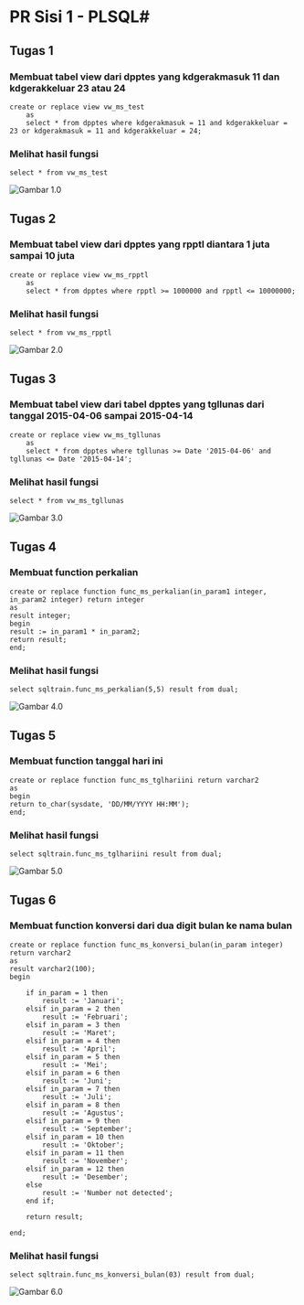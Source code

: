 
# PR Sisi 1 - PLSQL#

## Tugas 1 ##
### Membuat tabel view dari dpptes yang kdgerakmasuk 11 dan kdgerakkeluar 23 atau 24 ###
```
create or replace view vw_ms_test
    as 
    select * from dpptes where kdgerakmasuk = 11 and kdgerakkeluar = 23 or kdgerakmasuk = 11 and kdgerakkeluar = 24;
```

### Melihat hasil fungsi ###
```
select * from vw_ms_test
```

![Gambar 1.0](images/tugas1_membuat_view.PNG)


## Tugas 2 ##
###  Membuat tabel view dari dpptes yang rpptl diantara 1 juta sampai 10 juta ###
```
create or replace view vw_ms_rpptl
    as 
    select * from dpptes where rpptl >= 1000000 and rpptl <= 10000000;
```

### Melihat hasil fungsi ###
```
select * from vw_ms_rpptl
```

![Gambar 2.0](images/tugas2_membuat_view_rpptl.PNG)

## Tugas 3 ##
### Membuat tabel view dari tabel dpptes yang tgllunas dari tanggal 2015-04-06 sampai 2015-04-14 ###
```
create or replace view vw_ms_tgllunas
    as 
    select * from dpptes where tgllunas >= Date '2015-04-06' and tgllunas <= Date '2015-04-14';
```

### Melihat hasil fungsi ###
```
select * from vw_ms_tgllunas
```

![Gambar 3.0](images/tugas3_membuat_view_by_tgllunas.PNG)

## Tugas 4 ##
### Membuat function perkalian ###
```
create or replace function func_ms_perkalian(in_param1 integer, in_param2 integer) return integer
as
result integer;
begin
result := in_param1 * in_param2;
return result;
end;
```

### Melihat hasil fungsi ###
```
select sqltrain.func_ms_perkalian(5,5) result from dual;
```

![Gambar 4.0](images/tugas4_membuat_function_perkalian.PNG)

## Tugas 5 ##
### Membuat function tanggal hari ini ###
```
create or replace function func_ms_tglhariini return varchar2
as
begin
return to_char(sysdate, 'DD/MM/YYYY HH:MM');
end;
```

### Melihat hasil fungsi ###
```
select sqltrain.func_ms_tglhariini result from dual;
```

![Gambar 5.0](images/tugas5_membuat_function_tanggal_hari_ini.PNG)

## Tugas 6 ##
### Membuat function konversi dari dua digit bulan ke nama bulan ###
```
create or replace function func_ms_konversi_bulan(in_param integer) return varchar2
as
result varchar2(100);
begin

    if in_param = 1 then
        result := 'Januari';
    elsif in_param = 2 then
        result := 'Februari';
    elsif in_param = 3 then
        result := 'Maret';
    elsif in_param = 4 then
        result := 'April';
    elsif in_param = 5 then
        result := 'Mei';
    elsif in_param = 6 then
        result := 'Juni';
    elsif in_param = 7 then
        result := 'Juli';
    elsif in_param = 8 then
        result := 'Agustus';
    elsif in_param = 9 then
        result := 'September';
    elsif in_param = 10 then
        result := 'Oktober';
    elsif in_param = 11 then
        result := 'November';
    elsif in_param = 12 then
        result := 'Desember';
    else
        result := 'Number not detected';
    end if;

    return result;

end;
```

### Melihat hasil fungsi ###
```
select sqltrain.func_ms_konversi_bulan(03) result from dual;
```

![Gambar 6.0](images/tugas6_membuat_function_konversi_dari_dua_digit_bulan_ke_nama_bulan.PNG)